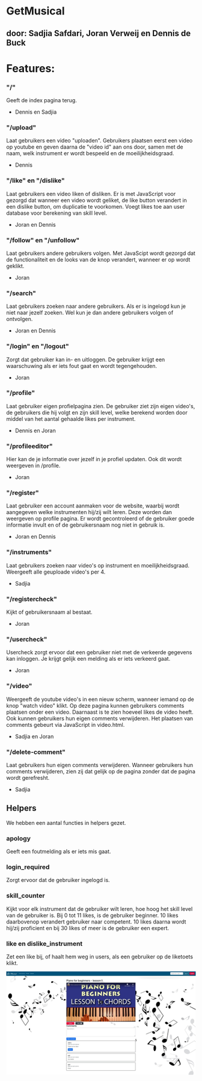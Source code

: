 # GetMusical
## door: Sadjia Safdari, Joran Verweij en Dennis de Buck

# Features:
### "/"
Geeft de index pagina terug.
- Dennis en Sadjia

### "/upload"
Laat gebruikers een video "uploaden". Gebruikers plaatsen eerst een video op youtube en geven daarna de "video id" aan ons door,
samen met de naam, welk instrument er wordt bespeeld en de moeilijkheidsgraad.
- Dennis

### "/like" en "/dislike"
Laat gebruikers een video liken of disliken. Er is met JavaScript voor gezorgd dat wanneer een video wordt geliket, de
like button verandert in een dislike button, om duplicatie te voorkomen. Voegt likes toe aan user database voor berekening van skill level.
- Joran en Dennis

### "/follow" en "/unfollow"
Laat gebruikers andere gebruikers volgen. Met JavaScipt wordt gezorgd dat de functionaliteit en de looks van de knop verandert,
wanneer er op wordt geklikt.
- Joran

### "/search"
Laat gebruikers zoeken naar andere gebruikers. Als er is ingelogd kun je niet naar jezelf zoeken. Wel kun je dan andere
gebruikers volgen of ontvolgen.
- Joran en Dennis

### "/login" en "/logout"
Zorgt dat gebruiker kan in- en uitloggen. De gebruiker krijgt een waarschuwing als er iets fout gaat en wordt tegengehouden.
- Joran

### "/profile"
Laat gebruiker eigen profielpagina zien. De gebruiker ziet zijn eigen video's, de gebruikers die hij volgt en zijn skill level,
welke berekend worden door middel van het aantal gehaalde likes per instrument.
- Dennis en Joran

### "/profileeditor"
Hier kan de je informatie over jezelf in je profiel updaten. Ook dit wordt weergeven in /profile.
- Joran

### "/register"
Laat gebruiker een account aanmaken voor de website, waarbij wordt aangegeven welke instrumenten hij/zij wilt leren. Deze worden
dan weergeven op profile pagina. Er wordt gecontroleerd of de gebruiker goede informatie invult en of de gebruikersnaam nog niet in gebruik is.
- Joran en Dennis

### "/instruments"
Laat gebruikers zoeken naar video's op instrument en moeilijkheidsgraad. Weergeeft alle geuploade video's per 4.
- Sadjia

### "/registercheck"
Kijkt of gebruikersnaam al bestaat.
- Joran

### "/usercheck"
Usercheck zorgt ervoor dat een gebruiker niet met de verkeerde gegevens kan inloggen. Je krijgt gelijk een melding als er iets verkeerd gaat.
- Joran

### "/video"
Weergeeft de youtube video's in een nieuw scherm, wanneer iemand op de knop "watch video" klikt. Op deze pagina kunnen gebruikers comments plaatsen onder een video.
Daarnaast is te zien hoeveel likes de video heeft. Ook kunnen gebruikers hun eigen comments verwijderen. Het plaatsen van comments gebeurt via JavaScript in video.html.
- Sadjia en Joran

### "/delete-comment"
Laat gebruikers hun eigen comments verwijderen. Wanneer gebruikers hun comments verwijderen, zien zij dat gelijk op de pagina zonder dat de pagina wordt gerefresht.
- Sadjia

## Helpers
We hebben een aantal functies in helpers gezet.

### apology
Geeft een foutmelding als er iets mis gaat.

### login_required
Zorgt ervoor dat de gebruiker ingelogd is.

### skill_counter
Kijkt voor elk instrument dat de gebruiker wilt leren, hoe hoog het skill level van de gebruiker is.
Bij 0 tot 11 likes, is de gebruiker beginner. 10 likes daarbovenop verandert gebruiker naar competent.
10 likes daarna wordt hij/zij proficient en bij 30 likes of meer is de gebruiker een expert.

### like en dislike_instrument
Zet een like bij, of haalt hem weg in users, als een gebruiker op de liketoets klikt.

![schets](doc/screenshots.jpg)
